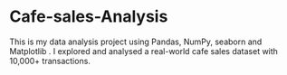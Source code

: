 # Cafe-sales-Analysis
This is my data analysis project using Pandas, NumPy, seaborn and Matplotlib . I explored and analysed a real-world cafe sales dataset with 10,000+ transactions.
